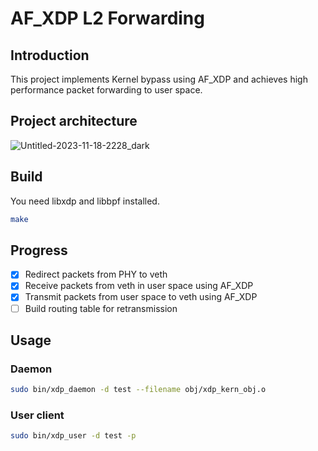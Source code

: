 # AF_XDP L2 Forwarding

## Introduction

This project implements Kernel bypass using AF_XDP and achieves high performance packet forwarding to user space.

## Project architecture

![Untitled-2023-11-18-2228_dark](https://github.com/xeome/af_xdp-l2fwd/assets/44901648/1fa453b2-414b-434c-afe8-5ce034ca71dd)

## Build

You need libxdp and libbpf installed.

```sh
make
```

## Progress

- [x] Redirect packets from PHY to veth
- [x] Receive packets from veth in user space using AF_XDP
- [x] Transmit packets from user space to veth using AF_XDP
- [ ] Build routing table for retransmission

## Usage

### Daemon

```sh
sudo bin/xdp_daemon -d test --filename obj/xdp_kern_obj.o
```

### User client

```sh
sudo bin/xdp_user -d test -p
```

